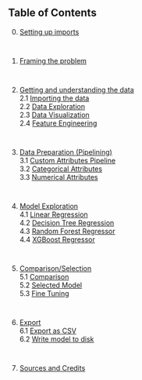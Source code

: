 ## Table of Contents
0. [Setting up imports](#imports) <pre>

1. [Framing the problem](#framing) <pre>

2. [Getting and understanding the data](#data-gather) <br/>
    2.1 [Importing the data](#data-import)<br/>
    2.2 [Data Exploration](#data-explore)<br/>
    2.3 [Data Visualization](#data-visualize) <br/>
    2.4 [Feature Engineering](#data-enginering) <pre>

3. [Data Preparation (Pipelining)](#pipelining) <br/>
    3.1 [Custom Attributes Pipeline](#idk) <br/>
    3.2 [Categorical Attributes](#idk) <br/>
    3.3 [Numerical Attributes](#idk) <pre>


4. [Model Exploration](#models) <br/>
    4.1 [Linear Regression](#linreg) <br/>
    4.2 [Decision Tree Regression](#dtreg) <br/>
    4.3 [Random Forest Regressor](#rfg) <br/>
    4.4 [XGBoost Regressor](#xgb) <pre>

5. [Comparison/Selection](#presentation)<br/>
    5.1 [Comparison](#compare) <br/>
    5.2 [Selected Model](#selected) <br/>
    5.3 [Fine Tuning](#tuning) <pre>

6. [Export](#export) <br/>
    6.1 [Export as CSV](#csv) <br/>
    6.2 [Write model to disk](#writedisk) <pre>

7. [Sources and Credits](#creds)